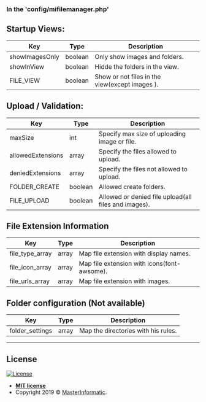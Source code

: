 

### In the 'config/mifilemanager.php'

## Startup Views:

| Key                   | Type   | Description                                                     |
|-----------------------|--------|-----------------------------------------------------------------|
| showImagesOnly		| boolean | Only show images and folders.	                		   	   |
| showInView			| boolean | Hidde the folders in the view.							   	   |
| FILE_VIEW				| boolean | Show or not files in the view(except images ).			   	   |


## Upload / Validation:

| Key                        | Type    | Description                                                               |
|----------------------------|---------|---------------------------------------------------------------------------|
| maxSize           		 | int     | Specify max size of uploading image or file.                              |
| allowedExtensions			 | array   | Specify the files allowed to upload.      			                       |
| deniedExtensions			 | array   | Specify the files not allowed to upload.      			                   |
| FOLDER_CREATE				 | boolean | Allowed create folders.      			                       			   |
| FILE_UPLOAD				 | boolean | Allowed or denied file upload(all files and images).	     			   |


## File Extension Information

| Key               | Type  | Description                                 |
|-------------------|-------|---------------------------------------------|
| file\_type\_array | array | Map file extension with display names.      |
| file\_icon\_array | array | Map file extension with icons(font-awsome). |
| file\_urls\_array | array | Map file extension with images. 			  |


## Folder configuration (Not available)

| Key               | Type  | Description                                 |
|-------------------|-------|---------------------------------------------|
| folder\_settings  | array | Map the directories with his rules.    	  |


---


## License

[![License](http://img.shields.io/:license-mit-blue.svg?style=flat-square)](http://badges.mit-license.org)

- **[MIT license](http://opensource.org/licenses/mit-license.php)**
- Copyright 2019 © <a href="http://masterinformatic.com" target="_blank">MasterInformatic</a>.